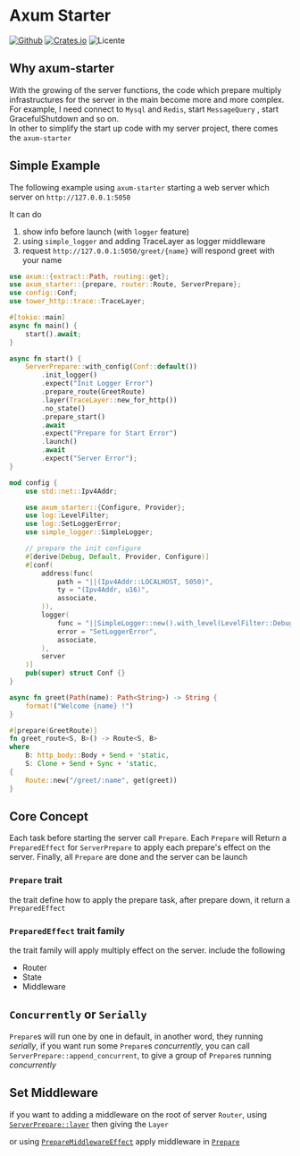 # Axum Starter

[![Github](https://img.shields.io/badge/github-8da0cb?style=for-the-badge&labelColor=555555&logo=github)](https://github.com/Goodjooy/axum-server-starter)
[![Crates.io](https://img.shields.io/crates/v/axum-starter.svg?style=for-the-badge)](https://crates.io/crates/axum-starter)
![Licente](https://img.shields.io/github/license/Goodjooy/axum-server-starter?style=for-the-badge)

## Why axum-starter

With the growing of the server functions, the code which prepare multiply infrastructures for the server in the main become more and more complex.  
For example, I need connect to `Mysql` and `Redis`, start `MessageQuery` , start GracefulShutdown and so on.  
In other to simplify the start up code with my server project, there comes the `axum-starter`

## Simple Example

The following example using `axum-starter` starting a web server which
server on `http://127.0.0.1:5050`

It can do

1. show info before launch (with `logger` feature)
2. using `simple_logger` and adding TraceLayer as logger middleware
3. request `http://127.0.0.1:5050/greet/{name}` will respond greet with your name

```rust
use axum::{extract::Path, routing::get};
use axum_starter::{prepare, router::Route, ServerPrepare};
use config::Conf;
use tower_http::trace::TraceLayer;

#[tokio::main]
async fn main() {
    start().await;
}

async fn start() {
    ServerPrepare::with_config(Conf::default())
        .init_logger()
        .expect("Init Logger Error")
        .prepare_route(GreetRoute)
        .layer(TraceLayer::new_for_http())
        .no_state()
        .prepare_start()
        .await
        .expect("Prepare for Start Error")
        .launch()
        .await
        .expect("Server Error");
}

mod config {
    use std::net::Ipv4Addr;

    use axum_starter::{Configure, Provider};
    use log::LevelFilter;
    use log::SetLoggerError;
    use simple_logger::SimpleLogger;

    // prepare the init configure
    #[derive(Debug, Default, Provider, Configure)]
    #[conf(
        address(func(
            path = "||(Ipv4Addr::LOCALHOST, 5050)",
            ty = "(Ipv4Addr, u16)",
            associate,
        )),
        logger(
            func = "||SimpleLogger::new().with_level(LevelFilter::Debug).init()",
            error = "SetLoggerError",
            associate,
        ),
        server
    )]
    pub(super) struct Conf {}
}

async fn greet(Path(name): Path<String>) -> String {
    format!("Welcome {name} !")
}

#[prepare(GreetRoute)]
fn greet_route<S, B>() -> Route<S, B>
where
    B: http_body::Body + Send + 'static,
    S: Clone + Send + Sync + 'static,
{
    Route::new("/greet/:name", get(greet))
}
```

## Core Concept

Each task before starting the server call `Prepare`. Each `Prepare` will Return a `PreparedEffect` for `ServerPrepare` to apply each prepare's effect on the server.
Finally, all `Prepare` are done and the server can be launch

### `Prepare` trait

the trait define how to apply the prepare task,
after prepare down, it return a `PreparedEffect`

### `PreparedEffect` trait family

the trait family will apply multiply effect on the server. include the following

- Router
- State
- Middleware

## `Concurrently` or `Serially`

`Prepare`s will run one by one in default, in another word, they running _serially_,
if you want run some `Prepare`s _concurrently_, you can call `ServerPrepare::append_concurrent`, to give a group of `Prepare`s running _concurrently_

## Set Middleware

if you want to adding a middleware on the root of server `Router`, using [`ServerPrepare::layer`](crate::ServerPrepare::layer) then giving the `Layer`

or using [`PrepareMiddlewareEffect`](crate::PrepareMiddlewareEffect) apply middleware in [`Prepare`](crate::Prepare)
